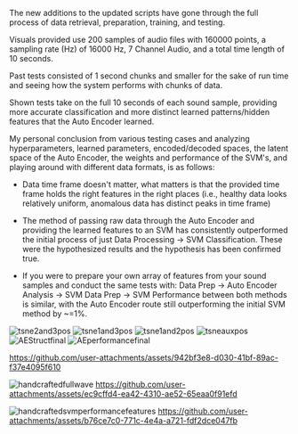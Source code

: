 The new additions to the updated scripts have gone through the 
full process of data retrieval, preparation, training, and testing.

Visuals provided use 200 samples of audio files with 
160000 points, a sampling rate (Hz) of 16000 Hz, 7 Channel Audio,
and a total time length of 10 seconds.

Past tests consisted of 1 second chunks and smaller for the sake
of run time and seeing how the system performs with
chunks of data.

Shown tests take on the full 10 seconds of each sound sample,
providing more accurate classification and more distinct
learned patterns/hidden features that the Auto Encoder learned.

My personal conclusion from various testing cases and analyzing 
hyperparameters, learned parameters, encoded/decoded spaces,
the latent space of the Auto Encoder, the weights and performance of the SVM's,
and playing around with different data formats, is as follows:

- Data time frame doesn't matter, what matters is that the provided 
time frame holds the right features in the right places
(i.e., healthy data looks relatively uniform, 
anomalous data has distinct peaks in time frame)

- The method of passing raw data through the Auto Encoder
and providing the learned features to an SVM has consistently
outperformed the initial process of just 
Data Processing -> SVM Classification. These were the 
hypothesized results and the hypothesis has been confirmed
true.

- If you were to prepare your own array of features from 
your sound samples and conduct the same tests with:
Data Prep -> Auto Encoder Analysis -> SVM
Data Prep -> SVM
Performance between both methods is similar, with 
the Auto Encoder route still outperforming the
initial SVM method by ~=1%.

![tsne2and3pos](https://github.com/user-attachments/assets/c85ef479-62e0-4b9d-83db-eba8cc332149)
![tsne1and3pos](https://github.com/user-attachments/assets/907265ca-43b2-4c3b-a367-4db1a372b6f6)
![tsne1and2pos](https://github.com/user-attachments/assets/b95045c0-0f8c-4406-8c3b-942de30bcc8d)
![tsneauxpos](https://github.com/user-attachments/assets/263d299a-e491-400a-92ba-1e1b69dafc0a)
![AEStructfinal](https://github.com/user-attachments/assets/7c8c81ba-e0ee-4088-8565-65c922f64643)
![AEperformancefinal](https://github.com/user-attachments/assets/20c2d5d6-fa3a-45f0-b6b8-646eba65e39d)


https://github.com/user-attachments/assets/942bf3e8-d030-41bf-89ac-f37e4095f610




![handcraftedfullwave](https://github.com/user-attachments/assets/f10cd2b8-d96e-4588-b825-b54f729c53d7)
https://github.com/user-attachments/assets/ec9cffd4-ea42-4310-ae52-65eaa0f91efd

![handcraftedsvmperformancefeatures](https://github.com/user-attachments/assets/f8c5cef3-c270-4ab6-b719-c46b5b24dbac)
https://github.com/user-attachments/assets/b76ce7c0-771c-4e4a-a721-fdf2dce047fb


